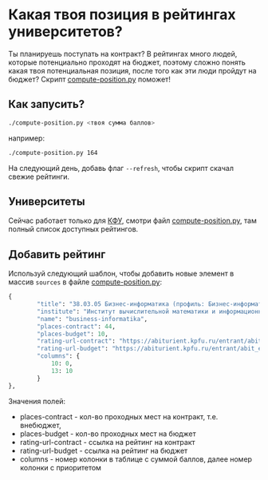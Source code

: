 # Какая твоя позиция в рейтингах университетов?

Ты планируешь поступать на контракт? В рейтингах много людей, которые потенциально проходят на бюджет, поэтому сложно понять какая твоя потенциальная позиция, после того как эти люди пройдут на бюджет? Скрипт [compute-position.py]() поможет!

## Как запусить?

```bash
./compute-position.py <твоя сумма баллов>
```
например:

```bash
./compute-position.py 164
```

На следующий день, добавь флаг `--refresh`, чтобы скрипт скачал свежие рейтинги.

## Университеты

Сейчас работает только для [КФУ](https://kpfu.ru/), смотри файл [compute-position.py](), там полный список доступных рейтингов.

## Добавить рейтинг

Используй следующий шаблон, чтобы добавить новые элемент в массив `sources` в файле [compute-position.py]():

```python
{
        "title": "38.03.05 Бизнес-информатика (профиль: Бизнес-информатика)",
        "institute": "Институт вычислительной математики и информационных технологий",
        "name": "business-informatika",
        "places-contract": 44,
        "places-budget": 10,
        "rating-url-contract": "https://abiturient.kpfu.ru/entrant/abit_entrant_originals_list?p_open=&p_typeofstudy=1&p_faculty=9&p_level=1&p_speciality=203&p_inst=0&p_category=2",
        "rating-url-budget": "https://abiturient.kpfu.ru/entrant/abit_entrant_originals_list?p_open=&p_typeofstudy=1&p_faculty=9&p_level=1&p_speciality=203&p_inst=0&p_category=1",
        "columns": {
            10: 0,
            13: 10
        }
},
```
Значения полей:

- places-contract - кол-во проходных мест на контракт, т.е. внебюджет,
- places-budget - кол-во проходных мест на бюджет
- rating-url-contract - ссылка на рейтинг на контракт
- rating-url-budget - ссылка на рейтинг на бюджет
- columns - номер колонки в таблице с суммой баллов, далее номер колонки с приоритетом